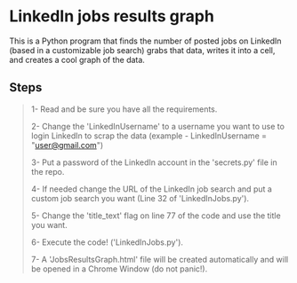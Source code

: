 # LinkedIn jobs results graph

This is a Python program that finds the number of posted jobs on LinkedIn (based in a customizable job search) grabs that data, writes it into a cell, and creates a cool graph of the data.

## Steps

>1- Read and be sure you have all the requirements.
>
>2- Change the 'LinkedInUsername' to a username you want to use to login  LinkedIn to scrap the data (example - LinkedInUsername = "user@gmail.com")
>
>3- Put a password of the LinkedIn account in the 'secrets.py' file in the repo.
>
>4- If needed change the URL of the LinkedIn job search and put a custom job search you want (Line 32 of 'LinkedInJobs.py').
>
>5- Change the 'title_text' flag on line 77 of the code and use the title you want.
>
>6- Execute the code! ('LinkedInJobs.py').
>
>7- A 'JobsResultsGraph.html' file will be created automatically and will be opened in a Chrome Window (do not panic!).

